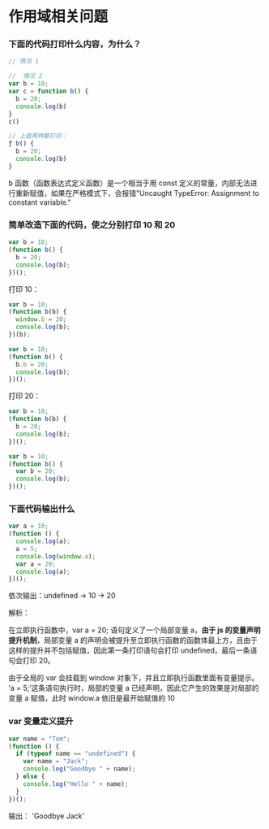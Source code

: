 # 作用域相关问题

### 下面的代码打印什么内容，为什么？

```javascript
// 情况 1

//  情况 2
var b = 10;
var c = function b() {
  b = 20;
  console.log(b)
}
c()

// 上面两种都打印：
ƒ b() {
  b = 20;
  console.log(b)
}
```

b 函数（函数表达式定义函数）是一个相当于用 const 定义的常量，内部无法进行重新赋值，如果在严格模式下，会报错"Uncaught TypeError: Assignment to constant variable."

### 简单改造下面的代码，使之分别打印 10 和 20

```javascript
var b = 10;
(function b() {
  b = 20;
  console.log(b);
})();
```

打印 10：

```javascript
var b = 10;
(function b(b) {
  window.b = 20;
  console.log(b);
})(b);
```

```javascript
var b = 10;
(function b() {
  b.b = 20;
  console.log(b);
})();
```

打印 20：

```javascript
var b = 10;
(function b(b) {
  b = 20;
  console.log(b);
})();
```

```javascript
var b = 10;
(function b() {
  var b = 20;
  console.log(b);
})();
```

### 下面代码输出什么

```javascript
var a = 10;
(function () {
  console.log(a);
  a = 5;
  console.log(window.a);
  var a = 20;
  console.log(a);
})();
```

依次输出：undefined -> 10 -> 20

解析：

在立即执行函数中，var a = 20; 语句定义了一个局部变量 a，**由于 js 的变量声明提升机制**，局部变量 a 的声明会被提升至立即执行函数的函数体最上方，且由于这样的提升并不包括赋值，因此第一条打印语句会打印 undefined，最后一条语句会打印 20。

由于全局的 var 会挂载到 window 对象下，并且立即执行函数里面有变量提示。
‘a = 5;’这条语句执行时，局部的变量 a 已经声明，因此它产生的效果是对局部的变量 a 赋值，此时 window.a 依旧是最开始赋值的 10

### var 变量定义提升

```javascript
var name = "Tom";
(function () {
  if (typeof name == "undefined") {
    var name = "Jack";
    console.log("Goodbye " + name);
  } else {
    console.log("Hello " + name);
  }
})();
```

输出： 'Goodbye Jack'
